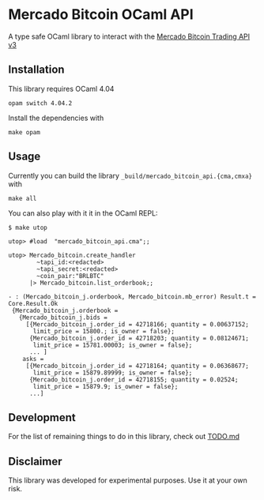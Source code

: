 Mercado Bitcoin OCaml API
=========================

A type safe OCaml library to interact with the [Mercado Bitcoin Trading API v3](https://www.mercadobitcoin.com.br/trade-api/)

Installation
------------

This library requires OCaml 4.04

```
opam switch 4.04.2
```

Install the dependencies with
```
make opam
```

Usage
-----

Currently you can build the library `_build/mercado_bitcoin_api.{cma,cmxa}` with

```
make all
```

You can also play with it it in the OCaml REPL:

```
$ make utop

utop> #load  "mercado_bitcoin_api.cma";;

utop> Mercado_bitcoin.create_handler
        ~tapi_id:<redacted>
        ~tapi_secret:<redacted>
        ~coin_pair:"BRLBTC"
      |> Mercado_bitcoin.list_orderbook;;

- : (Mercado_bitcoin_j.orderbook, Mercado_bitcoin.mb_error) Result.t =
Core.Result.Ok
 {Mercado_bitcoin_j.orderbook =
   {Mercado_bitcoin_j.bids =
     [{Mercado_bitcoin_j.order_id = 42718166; quantity = 0.00637152;
       limit_price = 15800.; is_owner = false};
      {Mercado_bitcoin_j.order_id = 42718203; quantity = 0.08124671;
       limit_price = 15781.00003; is_owner = false};
      ... ]
    asks =
     [{Mercado_bitcoin_j.order_id = 42718164; quantity = 0.06368677;
       limit_price = 15879.89999; is_owner = false};
      {Mercado_bitcoin_j.order_id = 42718155; quantity = 0.02524;
       limit_price = 15879.9; is_owner = false};
      ...]
```

Development
-----------
For the list of remaining things to do in this library, check out [TODO.md](TODO.md)

Disclaimer
---------
This library was developed for experimental purposes. Use it at your own risk.
